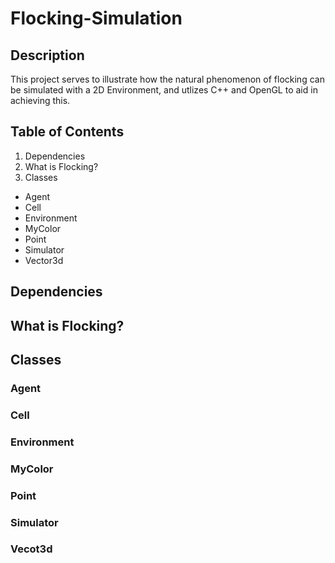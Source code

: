 # Flocking-Simulation

## Description

This project serves to illustrate how the natural phenomenon of flocking can be simulated with a 2D Environment, and utlizes C++ and OpenGL to aid in achieving this. 

## Table of Contents
1. Dependencies
2. What is Flocking?
3. Classes
  - Agent
  - Cell
  - Environment
  - MyColor
  - Point
  - Simulator
  - Vector3d

## Dependencies

## What is Flocking?

## Classes

### Agent

### Cell

### Environment

### MyColor

### Point

### Simulator

### Vecot3d
